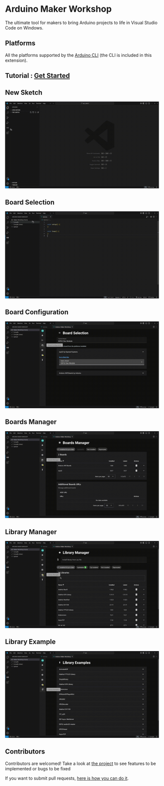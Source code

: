 # Arduino Maker Workshop
The ultimate tool for makers to bring Arduino projects to life in Visual Studio Code on Windows.

## Platforms
All the platforms supported by the [Arduino CLI](https://arduino.github.io/arduino-cli) (the CLI is included in this extension).

## Tutorial : [Get Started](https://youtu.be/rduTUUVkzqM)

## New Sketch
![new sketch](.readme/new_sketch.gif)

## Board Selection
![new sketch](.readme/board_selection.gif)

## Board Configuration
![new sketch](.readme/board_configuration.gif)

## Boards Manager
![new sketch](.readme/board_manager.gif)

## Library Manager
![new sketch](.readme/library_manager.gif)

## Library Example
![new sketch](.readme/library_example.gif)

## Contributors
Contributors are welcomed! 
Take a look at [the project](https://github.com/users/thelastoutpostworkshop/projects/3) to see features to be implemented or bugs to be fixed

If you want to submit pull requests, [here is how you can do it](https://docs.github.com/en/get-started/exploring-projects-on-github/contributing-to-a-project).

